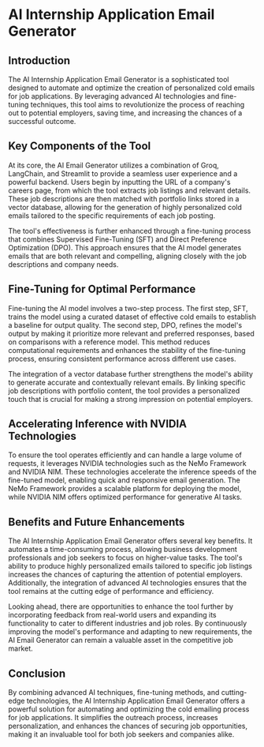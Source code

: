 # AI Internship Application Email Generator

## Introduction

The AI Internship Application Email Generator is a sophisticated tool designed to automate and optimize the creation of personalized cold emails for job applications. By leveraging advanced AI technologies and fine-tuning techniques, this tool aims to revolutionize the process of reaching out to potential employers, saving time, and increasing the chances of a successful outcome.

## Key Components of the Tool

At its core, the AI Email Generator utilizes a combination of Groq, LangChain, and Streamlit to provide a seamless user experience and a powerful backend. Users begin by inputting the URL of a company's careers page, from which the tool extracts job listings and relevant details. These job descriptions are then matched with portfolio links stored in a vector database, allowing for the generation of highly personalized cold emails tailored to the specific requirements of each job posting.

The tool's effectiveness is further enhanced through a fine-tuning process that combines Supervised Fine-Tuning (SFT) and Direct Preference Optimization (DPO). This approach ensures that the AI model generates emails that are both relevant and compelling, aligning closely with the job descriptions and company needs.

## Fine-Tuning for Optimal Performance

Fine-tuning the AI model involves a two-step process. The first step, SFT, trains the model using a curated dataset of effective cold emails to establish a baseline for output quality. The second step, DPO, refines the model's output by making it prioritize more relevant and preferred responses, based on comparisons with a reference model. This method reduces computational requirements and enhances the stability of the fine-tuning process, ensuring consistent performance across different use cases.

The integration of a vector database further strengthens the model's ability to generate accurate and contextually relevant emails. By linking specific job descriptions with portfolio content, the tool provides a personalized touch that is crucial for making a strong impression on potential employers.

## Accelerating Inference with NVIDIA Technologies

To ensure the tool operates efficiently and can handle a large volume of requests, it leverages NVIDIA technologies such as the NeMo Framework and NVIDIA NIM. These technologies accelerate the inference speeds of the fine-tuned model, enabling quick and responsive email generation. The NeMo Framework provides a scalable platform for deploying the model, while NVIDIA NIM offers optimized performance for generative AI tasks.

## Benefits and Future Enhancements

The AI Internship Application Email Generator offers several key benefits. It automates a time-consuming process, allowing business development professionals and job seekers to focus on higher-value tasks. The tool's ability to produce highly personalized emails tailored to specific job listings increases the chances of capturing the attention of potential employers. Additionally, the integration of advanced AI technologies ensures that the tool remains at the cutting edge of performance and efficiency.

Looking ahead, there are opportunities to enhance the tool further by incorporating feedback from real-world users and expanding its functionality to cater to different industries and job roles. By continuously improving the model's performance and adapting to new requirements, the AI Email Generator can remain a valuable asset in the competitive job market.

## Conclusion

By combining advanced AI techniques, fine-tuning methods, and cutting-edge technologies, the AI Internship Application Email Generator offers a powerful solution for automating and optimizing the cold emailing process for job applications. It simplifies the outreach process, increases personalization, and enhances the chances of securing job opportunities, making it an invaluable tool for both job seekers and companies alike.
